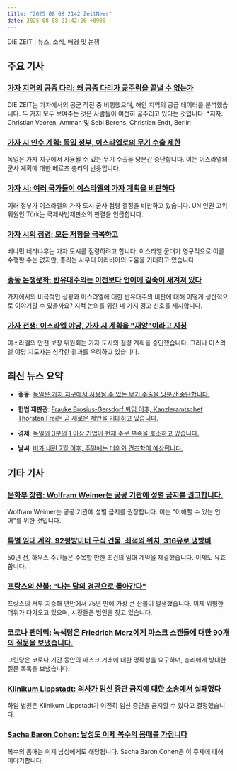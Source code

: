 ```yaml
---
title: "2025 08 08 2142 ZeitNews"
date: 2025-08-08 21:42:26 +0900
---
```


DIE ZEIT | 뉴스, 소식, 배경 및 논쟁 

## 주요 기사 

### [가자 지역의 공중 다리: 왜 공중 다리가 굶주림을 끝낼 수 없는가](https://www.zeit.de/politik/ausland/2025-08/luftbruecke-gazastreifen-bundeswehr-lebensmittel-nahostkonflikt)
DIE ZEIT는 가자에서의 공군 작전 중 비행했으며, 해안 지역의 공급 데이터를 분석했습니다. 두 가지 모두 보여주는 것은 사람들이 여전히 굶주리고 있다는 것입니다. *저자: Christian Vooren, Amman 및 Sebi Berens, Christian Endt, Berlin

### [가자 시 인수 계획: 독일 정부, 이스라엘로의 무기 수출 제한](https://www.zeit.de/politik/ausland/2025-08/krieg-in-gaza-bundesregierung-schraenkt-ausfuhr-von-ruestungsguetern-ein)
독일은 가자 지구에서 사용될 수 있는 무기 수출을 당분간 중단합니다. 이는 이스라엘의 군사 계획에 대한 메르츠 총리의 반응입니다. 

### [가자 시: 여러 국가들이 이스라엘의 가자 계획을 비판하다](https://www.zeit.de/politik/ausland/2025-08/grossbritannien-australien-kritik-plan-israel-regierung-gaza-stadt)
여러 정부가 이스라엘의 가자 도시 군사 점령 결정을 비판하고 있습니다. UN 인권 고위 위원인 Türk는 국제사법재판소의 판결을 언급합니다.

### [가자 시의 점령: 모든 저항을 극복하고](https://www.zeit.de/politik/ausland/2025-08/israel-sicherheitskabinett-gaza-stadt-benjamin-netanjahu)
베냐민 네타냐후는 가자 도시를 점령하려고 합니다. 이스라엘 군대가 영구적으로 이를 수행할 수는 없지만, 총리는 사우디 아라비아의 도움을 기대하고 있습니다. 

### [중동 논쟁문화: 반유대주의는 이전보다 언어에 깊숙이 새겨져 있다](https://www.zeit.de/2025/33/debattenkultur-nahost-intellektuelle-antisemitismus-gaza-israel)
가자에서의 비극적인 상황과 이스라엘에 대한 반유대주의 비판에 대해 어떻게 생산적으로 이야기할 수 있을까요? 지적 논의를 위한 네 가지 경고 신호를 제시합니다. 

### [가자 전쟁: 이스라엘 야당, 가자 시 계획을 "재앙"이라고 지칭](https://www.zeit.de/politik/ausland/2025-08/krieg-in-gaza-liveblog)
이스라엘의 안전 보장 위원회는 가자 도시의 점령 계획을 승인했습니다. 그러나 이스라엘 야당 지도자는 심각한 결과를 우려하고 있습니다. 

## 최신 뉴스 요약 
- **중동**: [독일은 가자 지구에서 사용될 수 있는 무기 수출을 당분간 중단합니다.](https://www.zeit.de/politik/ausland/2025-08/krieg-in-gaza-bundesregierung-schraenkt-ausfuhr-von-ruestungsguetern-ein)

- **헌법 재판관**: [Frauke Brosius-Gersdorf 퇴임 이후, Kanzleramtschef Thorsten Frei는 곧 새로운 제안을 기대하고 있습니다.](https://www.zeit.de/politik/deutschland/2025-08/bundesverfassungsgericht-wahl-richter-vorschlag-thorsten-frei-brosius-gersdorf) 

- **경제**: [독일의 3분의 1 이상 기업이 현재 주문 부족을 호소하고 있습니다.](https://www.zeit.de/wirtschaft/unternehmen/2025-08/unternehmen-deutschland-auftragsmangel-umfrage-ifo-institut) 

- **날씨**: [비가 내린 7월 이후, 주말에는 더위와 건조함이 예상됩니다.](https://www.zeit.de/gesellschaft/zeitgeschehen/2025-08/wetter-sommer-kehrt-zurueck-hitzewelle) 

## 기타 기사 

### [문화부 장관: Wolfram Weimer는 공공 기관에 성별 금지를 권고합니다.](https://www.zeit.de/politik/deutschland/2025-08/genderverbot-wolfram-weimer-museen-stiftungen-rundfunk)
Wolfram Weimer는 공공 기관에 성별 금지를 권장합니다. 이는 "이해할 수 있는 언어"를 위한 것입니다.

### [특별 임대 계약: 92평방미터 구식 건물, 최적의 위치, 316유로 냉방비](https://www.zeit.de/2025/32/besonderer-mietvertrag-50-jahre-jubilaeum-eppendorf-haynstrasse)
50년 전, 하우스 주민들은 주목할 만한 조건의 임대 계약을 체결했습니다. 이제도 유효합니다.

### [프랑스의 산불: "나는 달의 경관으로 돌아간다"](https://www.zeit.de/wissen/2025-08/url-waldbraende-frankreich-hitze-karte-situation-bevoelkerung)
프랑스의 서부 지중해 연안에서 75년 만에 가장 큰 산불이 발생했습니다. 이제 위험한 더위가 다가오고 있으며, 시장들은 범인을 찾고 있습니다. 

### [코로나 팬데믹: 녹색당은 Friedrich Merz에게 마스크 스캔들에 대한 90개의 질문을 보냈습니다.](https://www.zeit.de/politik/deutschland/2025-08/corona-pandemie-maskenaffaere-friedrich-merz-gruene)
그린당은 코로나 기간 동안의 마스크 거래에 대한 명확성을 요구하며, 총리에게 방대한 질문 목록을 보냈습니다. 

### [Klinikum Lippstadt: 의사가 임신 중단 금지에 대한 소송에서 실패했다](https://www.zeit.de/gesellschaft/2025-08/klinikum-lippstadt-schwangerschaftsabbrueche-verbot-kirche-prozess)
하임 법원은 Klinikum Lippstadt가 여전히 임신 중단을 금지할 수 있다고 결정했습니다. 

### [Sacha Baron Cohen: 남성도 이제 복수의 몸매를 가집니다](https://www.zeit.de/zeit-magazin/2025/33/sacha-baron-cohen-training-fitness-ironheart-marvel)
복수의 몸매는 이제 남성에게도 해당됩니다. Sacha Baron Cohen은 이 주제에 대해 이야기합니다.